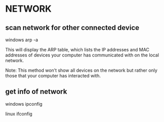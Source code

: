 # NETWORK

## scan network for other connected device
windows
arp -a

This will display the ARP table, which lists the IP addresses and MAC addresses of devices your computer has communicated with on the local network.

Note: This method won’t show all devices on the network but rather only those that your computer has interacted with.


## get info of network
windows
ipconfig

linux
ifconfig